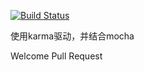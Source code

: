 [![Build Status](https://travis-ci.org/blueshen/Karma-mocha-example.svg?branch=master)](https://travis-ci.org/blueshen/Karma-mocha-example)

使用karma驱动，并结合mocha


Welcome Pull Request
